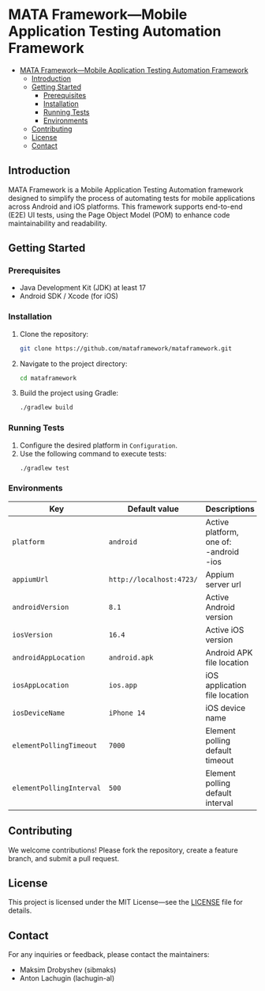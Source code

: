 # MATA Framework—Mobile Application Testing Automation Framework

<!-- TOC -->
* [MATA Framework—Mobile Application Testing Automation Framework](#mata-frameworkmobile-application-testing-automation-framework)
  * [Introduction](#introduction)
  * [Getting Started](#getting-started)
    * [Prerequisites](#prerequisites)
    * [Installation](#installation)
    * [Running Tests](#running-tests)
    * [Environments](#environments)
  * [Contributing](#contributing)
  * [License](#license)
  * [Contact](#contact)
<!-- TOC -->

## Introduction

MATA Framework is a Mobile Application Testing Automation framework designed to simplify the process of automating tests
for mobile applications across Android and iOS platforms.
This framework supports end-to-end (E2E) UI tests, using
the Page Object Model (POM) to enhance code maintainability and readability.

## Getting Started

### Prerequisites

- Java Development Kit (JDK) at least 17
- Android SDK / Xcode (for iOS)

### Installation

1. Clone the repository:
   ```sh
   git clone https://github.com/mataframework/mataframework.git
   ```
2. Navigate to the project directory:
   ```sh
   cd mataframework
   ```
3. Build the project using Gradle:
   ```sh
   ./gradlew build
   ```

### Running Tests

1. Configure the desired platform in `Configuration`.
2. Use the following command to execute tests:
   ```sh
   ./gradlew test
   ```

### Environments

| Key                      | Default value            | Descriptions                                    |
|--------------------------|--------------------------|-------------------------------------------------|
| `platform`               | `android`                | Active platform, one of: <br/>-android<br/>-ios |
| `appiumUrl`              | `http://localhost:4723/` | Appium server url                               |
| `androidVersion`         | `8.1`                    | Active Android version                          |
| `iosVersion`             | `16.4`                   | Active iOS version                              |
| `androidAppLocation`     | `android.apk`            | Android APK file location                       |
| `iosAppLocation`         | `ios.app`                | iOS application file location                   |
| `iosDeviceName`          | `iPhone 14`              | iOS device name                                 |
| `elementPollingTimeout`  | `7000`                   | Element polling default timeout                 |
| `elementPollingInterval` | `500`                    | Element polling default interval                |

## Contributing

We welcome contributions! Please fork the repository, create a feature branch, and submit a pull request.

## License

This project is licensed under the MIT License—see the [LICENSE](LICENSE) file for details.

## Contact

For any inquiries or feedback, please contact the maintainers:

- Maksim Drobyshev (sibmaks)
- Anton Lachugin (lachugin-al)
